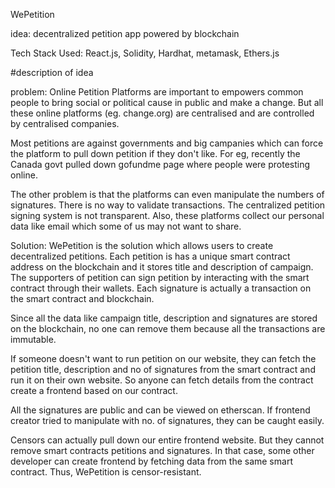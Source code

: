 WePetition

idea: decentralized petition app powered by blockchain

Tech Stack Used:
React.js, Solidity, Hardhat, metamask, Ethers.js


#description of idea

problem:
Online Petition Platforms are important to empowers common people to bring social or political cause in public and make a change. But all these online platforms (eg. change.org) are centralised and are controlled by centralised companies.

Most petitions are against governments and big campanies which can force the platform to pull down petition if they don't like. For eg, recently the Canada govt pulled down gofundme page where people were protesting online.

The other problem is that the platforms can even manipulate the numbers of signatures. There is no way to validate transactions. The centralized petition signing system is not transparent. Also, these platforms collect our personal data like email which some of us may not want to share.

Solution:
WePetition is the solution which allows users to create decentralized petitions. Each petition is has a unique smart contract address on the blockchain and it stores title and description of campaign. The supporters of petition can sign petition by interacting with the smart contract through their wallets. Each signature is actually a transaction on the smart contract and blockchain.

Since all the data like campaign title, description and signatures are stored on the blockchain, no one can remove them because all the transactions are immutable.

If someone doesn't want to run petition on our website, they can fetch the petition title, description and no of signatures from the smart contract and run it on their own website. So anyone can fetch details from the contract create a frontend based on our contract.

All the signatures are public and can be viewed on etherscan. If frontend creator tried to manipulate with no. of signatures, they can be caught easily.

Censors can actually pull down our entire frontend website. But they cannot remove smart contracts petitions and signatures. In that case, some other developer can create frontend by fetching data from the same smart contract. Thus, WePetition is censor-resistant.
